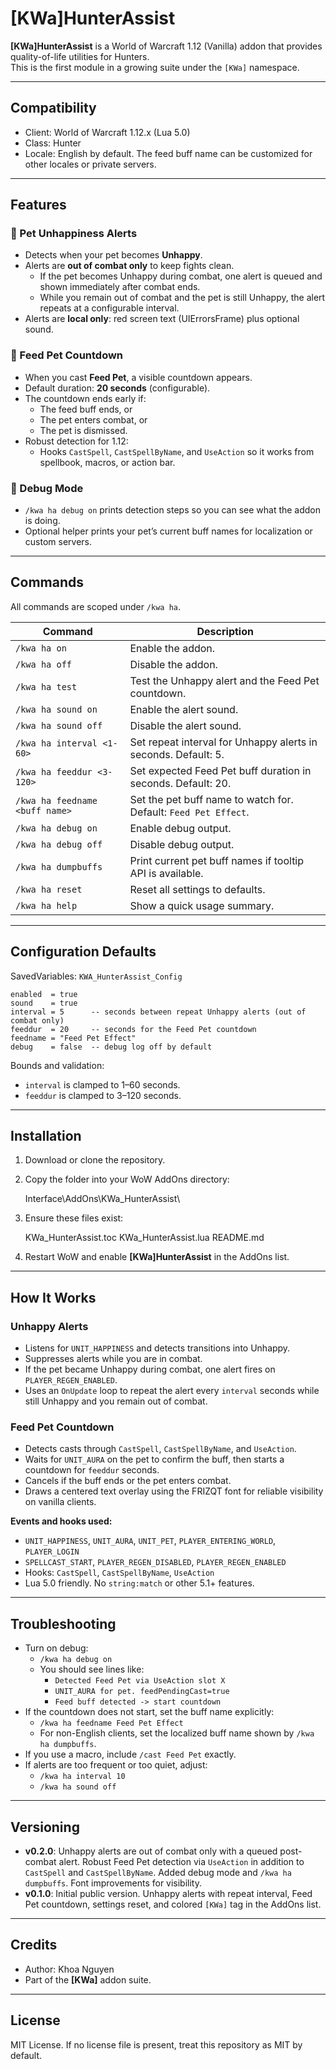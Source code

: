 # [KWa]HunterAssist

**[KWa]HunterAssist** is a World of Warcraft 1.12 (Vanilla) addon that provides quality-of-life utilities for Hunters.  
This is the first module in a growing suite under the `[KWa]` namespace.

---

## Compatibility

- Client: World of Warcraft 1.12.x (Lua 5.0)
- Class: Hunter
- Locale: English by default. The feed buff name can be customized for other locales or private servers.

---

## Features

### 🐺 Pet Unhappiness Alerts

- Detects when your pet becomes **Unhappy**.
- Alerts are **out of combat only** to keep fights clean.
  - If the pet becomes Unhappy during combat, one alert is queued and shown immediately after combat ends.
  - While you remain out of combat and the pet is still Unhappy, the alert repeats at a configurable interval.
- Alerts are **local only**: red screen text (UIErrorsFrame) plus optional sound.

### 🍖 Feed Pet Countdown

- When you cast **Feed Pet**, a visible countdown appears.
- Default duration: **20 seconds** (configurable).
- The countdown ends early if:
  - The feed buff ends, or
  - The pet enters combat, or
  - The pet is dismissed.
- Robust detection for 1.12:
  - Hooks `CastSpell`, `CastSpellByName`, and `UseAction` so it works from spellbook, macros, or action bar.

### 🧪 Debug Mode

- `/kwa ha debug on` prints detection steps so you can see what the addon is doing.
- Optional helper prints your pet’s current buff names for localization or custom servers.

---

## Commands

All commands are scoped under `/kwa ha`.

| Command                        | Description                                                     |
| ------------------------------ | --------------------------------------------------------------- |
| `/kwa ha on`                   | Enable the addon.                                               |
| `/kwa ha off`                  | Disable the addon.                                              |
| `/kwa ha test`                 | Test the Unhappy alert and the Feed Pet countdown.              |
| `/kwa ha sound on`             | Enable the alert sound.                                         |
| `/kwa ha sound off`            | Disable the alert sound.                                        |
| `/kwa ha interval <1-60>`      | Set repeat interval for Unhappy alerts in seconds. Default: 5.  |
| `/kwa ha feeddur <3-120>`      | Set expected Feed Pet buff duration in seconds. Default: 20.    |
| `/kwa ha feedname <buff name>` | Set the pet buff name to watch for. Default: `Feed Pet Effect`. |
| `/kwa ha debug on`             | Enable debug output.                                            |
| `/kwa ha debug off`            | Disable debug output.                                           |
| `/kwa ha dumpbuffs`            | Print current pet buff names if tooltip API is available.       |
| `/kwa ha reset`                | Reset all settings to defaults.                                 |
| `/kwa ha help`                 | Show a quick usage summary.                                     |

---

## Configuration Defaults

SavedVariables: `KWA_HunterAssist_Config`

    enabled  = true
    sound    = true
    interval = 5      -- seconds between repeat Unhappy alerts (out of combat only)
    feeddur  = 20     -- seconds for the Feed Pet countdown
    feedname = "Feed Pet Effect"
    debug    = false  -- debug log off by default

Bounds and validation:

- `interval` is clamped to 1–60 seconds.
- `feeddur` is clamped to 3–120 seconds.

---

## Installation

1. Download or clone the repository.
2. Copy the folder into your WoW AddOns directory:

   Interface\AddOns\KWa_HunterAssist\

3. Ensure these files exist:

   KWa_HunterAssist.toc
   KWa_HunterAssist.lua
   README.md

4. Restart WoW and enable **[KWa]HunterAssist** in the AddOns list.

---

## How It Works

### Unhappy Alerts

- Listens for `UNIT_HAPPINESS` and detects transitions into Unhappy.
- Suppresses alerts while you are in combat.
- If the pet became Unhappy during combat, one alert fires on `PLAYER_REGEN_ENABLED`.
- Uses an `OnUpdate` loop to repeat the alert every `interval` seconds while still Unhappy and you remain out of combat.

### Feed Pet Countdown

- Detects casts through `CastSpell`, `CastSpellByName`, and `UseAction`.
- Waits for `UNIT_AURA` on the pet to confirm the buff, then starts a countdown for `feeddur` seconds.
- Cancels if the buff ends or the pet enters combat.
- Draws a centered text overlay using the FRIZQT font for reliable visibility on vanilla clients.

**Events and hooks used:**

- `UNIT_HAPPINESS`, `UNIT_AURA`, `UNIT_PET`, `PLAYER_ENTERING_WORLD`, `PLAYER_LOGIN`
- `SPELLCAST_START`, `PLAYER_REGEN_DISABLED`, `PLAYER_REGEN_ENABLED`
- Hooks: `CastSpell`, `CastSpellByName`, `UseAction`
- Lua 5.0 friendly. No `string:match` or other 5.1+ features.

---

## Troubleshooting

- Turn on debug:
  - `/kwa ha debug on`
  - You should see lines like:
    - `Detected Feed Pet via UseAction slot X`
    - `UNIT_AURA for pet. feedPendingCast=true`
    - `Feed buff detected -> start countdown`
- If the countdown does not start, set the buff name explicitly:
  - `/kwa ha feedname Feed Pet Effect`
  - For non-English clients, set the localized buff name shown by `/kwa ha dumpbuffs`.
- If you use a macro, include `/cast Feed Pet` exactly.
- If alerts are too frequent or too quiet, adjust:
  - `/kwa ha interval 10`
  - `/kwa ha sound off`

---

## Versioning

- **v0.2.0**: Unhappy alerts are out of combat only with a queued post-combat alert. Robust Feed Pet detection via `UseAction` in addition to `CastSpell` and `CastSpellByName`. Added debug mode and `/kwa ha dumpbuffs`. Font improvements for visibility.
- **v0.1.0**: Initial public version. Unhappy alerts with repeat interval, Feed Pet countdown, settings reset, and colored `[KWa]` tag in the AddOns list.

---

## Credits

- Author: Khoa Nguyen
- Part of the **[KWa]** addon suite.

---

## License

MIT License. If no license file is present, treat this repository as MIT by default.
